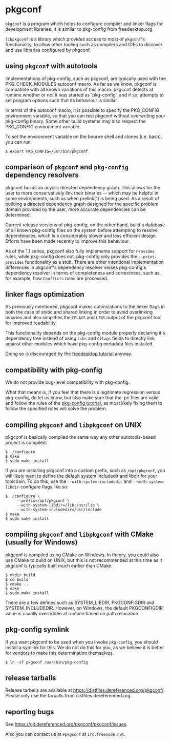 # pkgconf

`pkgconf` is a program which helps to configure compiler and linker flags for
development libraries.  It is similar to pkg-config from freedesktop.org.

`libpkgconf` is a library which provides access to most of `pkgconf`'s functionality, to allow
other tooling such as compilers and IDEs to discover and use libraries configured by
pkgconf.

## using `pkgconf` with autotools

Implementations of pkg-config, such as pkgconf, are typically used with the
PKG_CHECK_MODULES autoconf macro.  As far as we know, pkgconf is
compatible with all known variations of this macro. pkgconf detects at
runtime whether or not it was started as 'pkg-config', and if so, attempts
to set program options such that its behaviour is similar.

In terms of the autoconf macro, it is possible to specify the PKG_CONFIG
environment variable, so that you can test pkgconf without overwriting your
pkg-config binary.  Some other build systems may also respect the PKG_CONFIG
environment variable.

To set the environment variable on the bourne shell and clones (i.e. bash), you
can run:

    $ export PKG_CONFIG=/usr/bin/pkgconf

## comparison of `pkgconf` and `pkg-config` dependency resolvers

pkgconf builds an acyclic directed dependency graph.  This allows for the user
to more conservatively link their binaries -- which may be helpful in some
environments, such as when prelink(1) is being used.  As a result of building
a directed dependency graph designed for the specific problem domain provided
by the user, more accurate dependencies can be determined.

Current release versions of pkg-config, on the other hand, build a database of all
known pkg-config files on the system before attempting to resolve dependencies, which
is a considerably slower and less efficient design.  Efforts have been made recently
to improve this behaviour.

As of the 1.1 series, pkgconf also fully implements support for `Provides` rules,
while pkg-config does not.  pkg-config only provides the `--print-provides` functionality
as a stub.  There are other intentional implementation differences in pkgconf's dependency
resolver verses pkg-config's dependency resolver in terms of completeness and correctness,
such as, for example, how `Conflicts` rules are processed.

## linker flags optimization

As previously mentioned, pkgconf makes optimizations to the linker flags in both the
case of static and shared linking in order to avoid overlinking binaries and also
simplifies the `CFLAGS` and `LIBS` output of the pkgconf tool for improved readability.

This functionality depends on the pkg-config module properly declaring it's dependency
tree instead of using `Libs` and `Cflags` fields to directly link against other modules
which have pkg-config metadata files installed.

Doing so is discouraged by the [freedesktop tutorial][fd-tut] anyway.

   [fd-tut]: http://people.freedesktop.org/~dbn/pkg-config-guide.html

## compatibility with pkg-config

We do not provide bug-level compatibility with pkg-config.

What that means is, if you feel that there is a legitimate regression versus pkg-config,
do let us know, but also make sure that the .pc files are valid and follow the rules of
the [pkg-config tutorial][fd-tut], as most likely fixing them to follow the specified
rules will solve the problem.

## compiling `pkgconf` and `libpkgconf` on UNIX

pkgconf is basically compiled the same way any other autotools-based project is
compiled:

    $ ./configure
    $ make
    $ sudo make install

If you are installing pkgconf into a custom prefix, such as `/opt/pkgconf`, you will
likely want to define the default system includedir and libdir for your toolchain.
To do this, use the `--with-system-includedir` and `--with-system-libdir` configure
flags like so:

    $ ./configure \
         --prefix=/opt/pkgconf \
         --with-system-libdir=/lib:/usr/lib \
         --with-system-includedir=/usr/include
    $ make
    $ sudo make install

## compiling `pkgconf` and `libpkgconf` with CMake (usually for Windows)

pkgconf is compiled using CMake on Windows.  In theory, you could also use CMake to build
on UNIX, but this is not recommended at this time as it pkgconf is typically built much earlier
than CMake.

    $ mkdir build
    $ cd build
    $ cmake ..
    $ make
    $ sudo make install

There are a few defines such as SYSTEM_LIBDIR, PKGCONFIGDIR and SYSTEM_INCLUDEDIR.
However, on Windows, the default PKGCONFIGDIR value is usually overridden at runtime based
on path relocation.

## pkg-config symlink

If you want pkgconf to be used when you invoke `pkg-config`, you should install a
symlink for this.  We do not do this for you, as we believe it is better for vendors
to make this determination themselves.

    $ ln -sf pkgconf /usr/bin/pkg-config

## release tarballs

Release tarballs are available at <https://distfiles.dereferenced.org/pkgconf/>.
Please only use the tarballs from distfiles.dereferenced.org.

## reporting bugs

See <https://git.dereferenced.org/pkgconf/pkgconf/issues>.

Also you can contact us at `#pkgconf` at `irc.freenode.net`.
